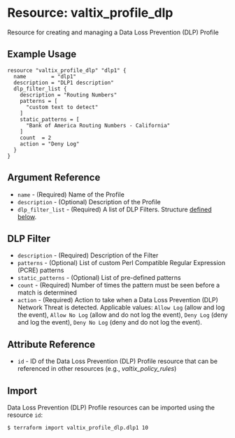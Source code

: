 # Resource: valtix_profile_dlp
Resource for creating and managing a Data Loss Prevention (DLP) Profile

## Example Usage
```hcl
resource "valtix_profile_dlp" "dlp1" {
  name        = "dlp1"
  description = "DLP1 description"
  dlp_filter_list {
    description = "Routing Numbers"
    patterns = [
      "custom text to detect"
    ]
    static_patterns = [
      "Bank of America Routing Numbers - California"
    ]
    count  = 2
    action = "Deny Log"
  }
}
```

## Argument Reference
* `name` - (Required) Name of the Profile
* `description` - (Optional) Description of the Profile
* `dlp_filter_list` - (Required) A list of DLP Filters. Structure [defined below](#dlp-filter).

## DLP Filter
* `description` - (Required) Description of the Filter
* `patterns` - (Optional) List of custom Perl Compatible Regular Expression (PCRE) patterns 
* `static_patterns` - (Optional) List of pre-defined patterns
* `count` - (Required) Number of times the pattern must be seen before a match is determined
* `action` - (Required) Action to take when a Data Loss Prevention (DLP) Network Threat is detected. Applicable values: `Allow Log` (allow and log the event), `Allow No Log` (allow and do not log the event), `Deny Log` (deny and log the event), `Deny No Log` (deny and do not log the event).

## Attribute Reference
* `id` - ID of the Data Loss Prevention (DLP) Profile resource that can be referenced in other resources (e.g., *valtix_policy_rules*)

## Import
Data Loss Prevention (DLP) Profile resources can be imported using the resource `id`:

```hcl
$ terraform import valtix_profile_dlp.dlp1 10
```